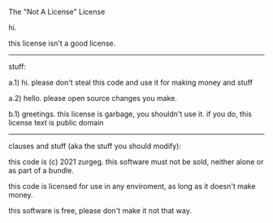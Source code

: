The "Not A License" License

hi.

this license isn't a good license.

------------------------
stuff:

a.1) hi. please don't steal this code and use it for making money and stuff

a.2) hello. please open source changes you make.

b.1) greetings. this license is garbage, you shouldn't use it. if you do, this license text is public domain

------------------------

clauses and stuff (aka the stuff you should modify):

this code is (c) 2021 zurgeg. this software must not be sold, neither alone or as part of a bundle. 

this code is licensed for use in any enviroment, as long as it doesn't make money.

this software is free, please don't make it not that way.


